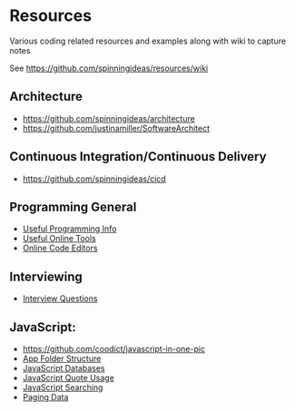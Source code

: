 # Resources

Various coding related resources and examples along with wiki to capture notes 

See https://github.com/spinningideas/resources/wiki

## Architecture

- https://github.com/spinningideas/architecture
- https://github.com/justinamiller/SoftwareArchitect

## Continuous Integration/Continuous Delivery

- https://github.com/spinningideas/cicd

## Programming General

- [Useful Programming Info](https://github.com/spinningideas/resources/wiki/Useful-Programming-Info)
- [Useful Online Tools](https://github.com/spinningideas/resources/wiki/Useful-Online-Tools)
- [Online Code Editors](https://github.com/spinningideas/resources/wiki/Online-Code-Editors)

## Interviewing 

- [Interview Questions](https://github.com/spinningideas/resources/wiki/Interview-Questions)
  
## JavaScript: 

- https://github.com/coodict/javascript-in-one-pic
- [App Folder Structure](https://github.com/spinningideas/resources/wiki/JavaScript-App-Folder-Structure)
- [JavaScript Databases](https://github.com/spinningideas/resources/wiki/JavaScript-Databases)
- [JavaScript Quote Usage](https://github.com/spinningideas/resources/wiki/JavaScript-Quote-Usage)
- [JavaScript Searching](https://github.com/spinningideas/resources/wiki/JavaScript-Searching)
- [Paging Data](https://github.com/spinningideas/resources/wiki/Paging-Data)

 
 
 
